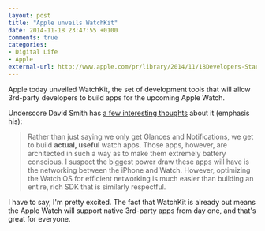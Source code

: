```yaml
---
layout: post
title: "Apple unveils WatchKit"
date: 2014-11-18 23:47:55 +0100
comments: true
categories: 
- Digital Life
- Apple
external-url: http://www.apple.com/pr/library/2014/11/18Developers-Start-Designing-Apps-for-Apple-Watch.html
---
```


Apple today unveiled WatchKit, the set of development tools that will allow 3rd-party developers to build apps for the upcoming Apple Watch.

Underscore David Smith has [a few interesting thoughts](http://david-smith.org/blog/2014/11/18/initial-impressions-for-watchkit/) about it (emphasis his):

> Rather than just saying we only get Glances and Notifications, we get to build **actual, useful** watch apps. Those apps, however, are architected in such a way as to make them extremely battery conscious. I suspect the biggest power draw these apps will have is the networking between the iPhone and Watch. However, optimizing the Watch OS for efficient networking is much easier than building an entire, rich SDK that is similarly respectful.

I have to say, I'm pretty excited. The fact that WatchKit is already out means the Apple Watch will support native 3rd-party apps from day one, and that's great for everyone.